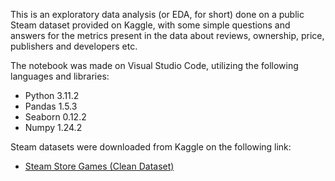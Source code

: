 This is an exploratory data analysis (or EDA, for short) done on a public Steam dataset provided on Kaggle, with some simple questions and answers for the metrics present in the data about reviews, ownership, price, publishers and developers etc.

The notebook was made on Visual Studio Code, utilizing the following languages and libraries:

- Python 3.11.2
- Pandas 1.5.3
- Seaborn 0.12.2
- Numpy 1.24.2

Steam datasets were downloaded from Kaggle on the following link:

- [Steam Store Games (Clean Dataset)](https://www.kaggle.com/datasets/nikdavis/steam-store-games)
